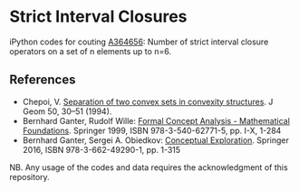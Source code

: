 # Strict Interval Closures

iPython codes for couting [A364656](https://oeis.org/A364656): Number of strict interval closure operators on a set of n elements up to n=6.

## References

* Chepoi, V. [Separation of two convex sets in convexity structures](https://doi.org/10.1007/BF01222661). J Geom 50, 30–51 (1994). 
* Bernhard Ganter, Rudolf Wille: [Formal Concept Analysis - Mathematical Foundations](https://doi.org/10.1007/978-3-642-59830-2). Springer 1999, ISBN 978-3-540-62771-5, pp. I-X, 1-284
* Bernhard Ganter, Sergei A. Obiedkov: [Conceptual Exploration](https://doi.org/10.1007/978-3-662-49291-8). Springer 2016, ISBN 978-3-662-49290-1, pp. 1-315

NB. Any usage of the codes and data requires the acknowledgment of this repository.
